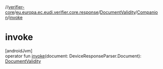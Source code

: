 //[verifier-core](../../../../index.md)/[eu.europa.ec.eudi.verifier.core.response](../../index.md)/[DocumentValidity](../index.md)/[Companion](index.md)/[invoke](invoke.md)

# invoke

[androidJvm]\
operator fun [invoke](invoke.md)(document: DeviceResponseParser.Document): [DocumentValidity](../index.md)

